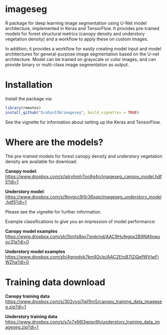 # imageseg
R package for deep learning image segmentation using U-Net model architecture, implemented in Keras and TensorFlow. It provides pre-trained models for forest structural metrics (canopy density and understory vegetation density) and a workflow to apply these on custom images.

In addition, it provides a workflow for easily creating model input and model architectures for general-purpose image segmentation based on the U-net architecture. Model can be trained on grayscale or color images, and can provide binary or multi-class image segmentation as output.

# Installation

Install the package via:

``` r
library(remotes)
install_github("EcoDynIZW/imageseg", build_vignettes = TRUE)
```

See the vignette for information about setting up the Keras and TensorFlow. 



# Where are the models?

The pre-trained models for forest canopy density and understory vegetation density are available for download:

**Canopy model**: https://www.dropbox.com/s/jalrvhmh7oo9g4n/imageseg_canopy_model.hdf5?dl=1

**Understory model**: https://www.dropbox.com/s/9qvgcc9j5r36spp/imageseg_understory_model.hdf5?dl=1

Please see the vignette for further information.

Example classifications to give you an impression of model performance:

**Canopy model examples**  https://www.dropbox.com/sh/5tm1s8px7xmkrnd/AAC9Hufegpx2B9NAfpwuoc31a?dl=0

**Understory model examples** https://www.dropbox.com/sh/4gngdvk7km92clp/AAC2EtoB7lZiQefWVIwFiWZha?dl=0


# Training data download

**Canopy training data**  https://www.dropbox.com/s/302yyoi7qil1hn5/canopy_training_data_imageseg.zip?dl=1

**Understory training data**  https://www.dropbox.com/s/s7o7x66l3wiqc6h/understory_training_data_imageseg.zip?dl=1
